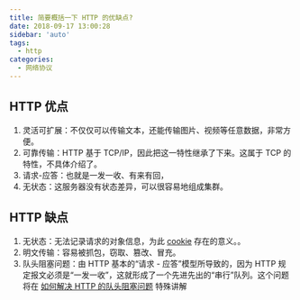```yaml
---
title: 简要概括一下 HTTP 的优缺点?
date: 2018-09-17 13:00:28
sidebar: 'auto'
tags:
  - http
categories:
  - 网络协议
---
```


## HTTP 优点

1. 灵活可扩展：不仅仅可以传输文本，还能传输图片、视频等任意数据，非常方便。
2. 可靠传输：HTTP 基于 TCP/IP，因此把这一特性继承了下来。这属于 TCP 的特性，不具体介绍了。
3. 请求-应答：也就是一发一收、有来有回，
4. 无状态：这服务器没有状态差异，可以很容易地组成集群。

## HTTP 缺点

1. 无状态：无法记录请求的对象信息，为此 [cookie](./cookie) 存在的意义。。
2. 明文传输：容易被抓包，窃取、篡改、冒充。
3. 队头阻塞问题：由 HTTP 基本的“请求 - 应答”模型所导致的，因为 HTTP 规定报文必须是“一发一收”，这就形成了一个先进先出的“串行”队列。这个问题将在 [如何解决 HTTP 的队头阻塞问题](./blocking.md) 特殊讲解
